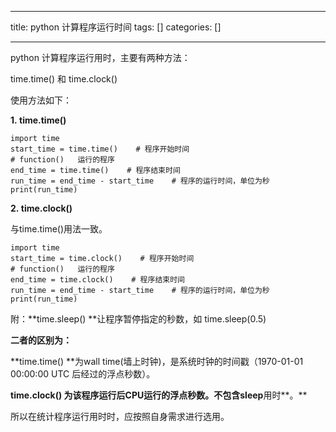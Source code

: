 
--- 
title:  python 计算程序运行时间 
tags: []
categories: [] 

---
python 计算程序运行用时，主要有两种方法：

time.time() 和 time.clock()

使用方法如下：

**1. time.time()**

```
import time
start_time = time.time()    # 程序开始时间
# function()   运行的程序
end_time = time.time()    # 程序结束时间
run_time = end_time - start_time    # 程序的运行时间，单位为秒
print(run_time)

```

**2. time.clock()**

与time.time()用法一致。

```
import time
start_time = time.clock()    # 程序开始时间
# function()   运行的程序
end_time = time.clock()    # 程序结束时间
run_time = end_time - start_time    # 程序的运行时间，单位为秒
print(run_time)

```

附：**time.sleep() **让程序暂停指定的秒数，如 time.sleep(0.5)

**二者的区别为：**

**time.time() **为wall time(墙上时钟)，是系统时钟的时间戳（1970-01-01 00:00:00 UTC 后经过的浮点秒数）。

**time.clock() **为该程序运行后CPU运行的浮点秒数。不包含**sleep**用时**。**

所以在统计程序运行用时时，应按照自身需求进行选用。
